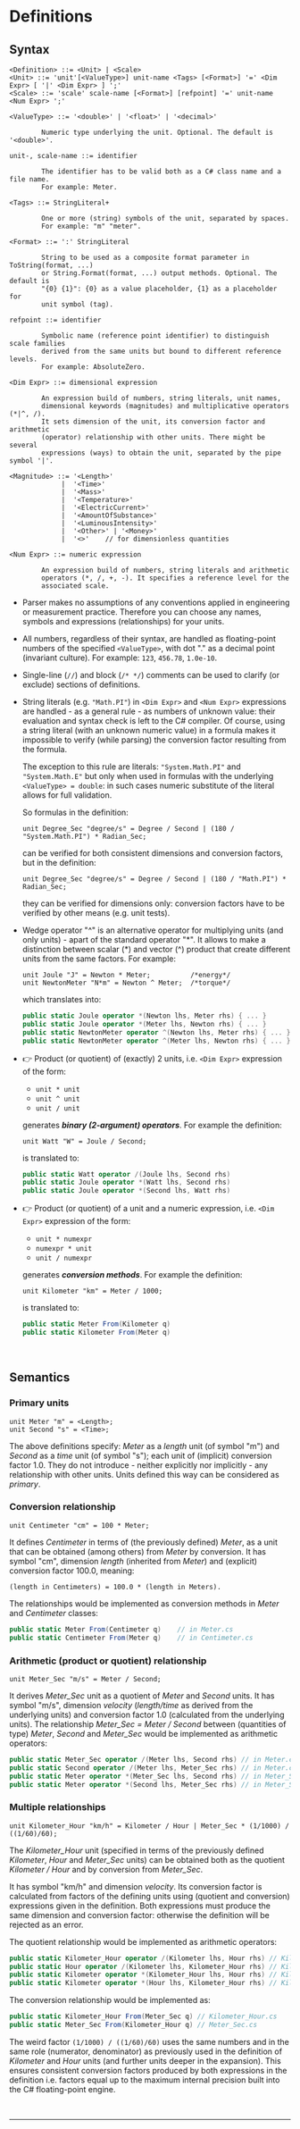 # Definitions

## Syntax
```
<Definition> ::= <Unit> | <Scale>
<Unit> ::= 'unit'[<ValueType>] unit-name <Tags> [<Format>] '=' <Dim Expr> [ '|' <Dim Expr> ] ';'
<Scale> ::= 'scale' scale-name [<Format>] [refpoint] '=' unit-name <Num Expr> ';'
    
<ValueType> ::= '<double>' | '<float>' | '<decimal>'

        Numeric type underlying the unit. Optional. The default is '<double>'.

unit-, scale-name ::= identifier
 
        The identifier has to be valid both as a C# class name and a file name.
        For example: Meter.

<Tags> ::= StringLiteral+

        One or more (string) symbols of the unit, separated by spaces.
        For example: "m" "meter".

<Format> ::= ':' StringLiteral

        String to be used as a composite format parameter in ToString(format, ...)
        or String.Format(format, ...) output methods. Optional. The default is
        "{0} {1}": {0} as a value placeholder, {1} as a placeholder for
        unit symbol (tag).

refpoint ::= identifier
 
        Symbolic name (reference point identifier) to distinguish scale families
        derived from the same units but bound to different reference levels.
        For example: AbsoluteZero.

<Dim Expr> ::= dimensional expression

        An expression build of numbers, string literals, unit names,
        dimensional keywords (magnitudes) and multiplicative operators (*|^, /).
        It sets dimension of the unit, its conversion factor and arithmetic
        (operator) relationship with other units. There might be several
        expressions (ways) to obtain the unit, separated by the pipe symbol '|'.

<Magnitude> ::= '<Length>'
             |  '<Time>'
             |  '<Mass>'
             |  '<Temperature>'
             |  '<ElectricCurrent>'
             |  '<AmountOfSubstance>'
             |  '<LuminousIntensity>'
             |  '<Other>' | '<Money>'
             |  '<>'    // for dimensionless quantities

<Num Expr> ::= numeric expression

        An expression build of numbers, string literals and arithmetic
        operators (*, /, +, -). It specifies a reference level for the
        associated scale.
```

* Parser makes no assumptions of any conventions applied in engineering or measurement practice. Therefore you can choose any names, symbols and expressions (relationships) for your units.

* All numbers, regardless of their syntax, are handled as floating-point numbers of the specified `<ValueType>`, with dot "." as a decimal point (invariant culture). For example: `123`, `456.78`, `1.0e-10`.

* Single-line (`//`) and block (`/* */`) comments can be used to clarify (or exclude) sections of definitions.
  
* String literals (e.g. `"Math.PI"`) in `<Dim Expr>` and `<Num Expr>` expressions are handled - as a general rule - as numbers of unknown value: their evaluation and syntax check is left to the C# compiler. Of course, using a string literal (with an unknown numeric value) in a formula makes it impossible to verify (while parsing) the conversion factor resulting from the formula.

   The exception to this rule are literals: `"System.Math.PI"` and `"System.Math.E"` but only when used in formulas with the underlying `<ValueType> = double`: in such cases numeric substitute of the literal allows for full validation.
   
   So formulas in the definition:
   ```
   unit Degree_Sec "degree/s" = Degree / Second | (180 / "System.Math.PI") * Radian_Sec;
   ```
   can be verified for both consistent dimensions and conversion factors, but in the definition:
   ```
   unit Degree_Sec "degree/s" = Degree / Second | (180 / "Math.PI") * Radian_Sec;
   ```
   they can be verified for dimensions only: conversion factors have to be verified by other means (e.g. unit tests).

* Wedge operator "\^" is an alternative operator for multiplying units (and only units) - apart of the standard operator "\*".
  It allows to make a distinction between scalar (\*) and vector (^) product that create different units from the same factors.
  For example:

    ```
    unit Joule "J" = Newton * Meter;          /*energy*/
    unit NewtonMeter "N*m" = Newton ^ Meter;  /*torque*/
    ```

    which translates into:

    ```C#
    public static Joule operator *(Newton lhs, Meter rhs) { ... }
    public static Joule operator *(Meter lhs, Newton rhs) { ... }
    public static NewtonMeter operator ^(Newton lhs, Meter rhs) { ... }
    public static NewtonMeter operator ^(Meter lhs, Newton rhs) { ... }
    ```

* &#128073; Product (or quotient) of (exactly) 2 units, i.e. `<Dim Expr>` expression of the form:

    * `unit * unit`
    * `unit ^ unit`
    * `unit / unit`

    generates ___binary (2-argument) operators___. For example the definition:

    ```
    unit Watt "W" = Joule / Second;
    ```
    is translated to:
    ```C#
    public static Watt operator /(Joule lhs, Second rhs)
    public static Joule operator *(Watt lhs, Second rhs)
    public static Joule operator *(Second lhs, Watt rhs)
    ```
* &#128073; Product (or quotient) of a unit and a numeric expression, i.e. `<Dim Expr>` expression of the form:

    * `unit * numexpr`
    * `numexpr * unit`
    * `unit / numexpr`

    generates ___conversion methods___. For example the definition:

    ```
    unit Kilometer "km" = Meter / 1000;
    ```
    is translated to:

    ```C#
    public static Meter From(Kilometer q)
    public static Kilometer From(Meter q)
    ```

<br/>

## Semantics
### Primary units
```
unit Meter "m" = <Length>; 
unit Second "s" = <Time>;
```
The above definitions specify: _Meter_ as a _length_ unit (of symbol "m") and _Second_ as a _time_ unit (of symbol "s"); each unit of (implicit) conversion factor 1.0. They do not introduce - neither explicitly nor implicitly - any relationship with other units. Units defined this way can be considered as _primary_.

### Conversion relationship
```
unit Centimeter "cm" = 100 * Meter;
```
It defines _Centimeter_ in terms of (the previously defined) _Meter_, as a unit that can be obtained (among others) from _Meter_ by conversion. It has symbol "cm", dimension _length_ (inherited from _Meter_) and (explicit) conversion factor 100.0, meaning:

    (length in Centimeters) = 100.0 * (length in Meters).

The relationships would be implemented as conversion methods in _Meter_ and _Centimeter_ classes:
```C#
public static Meter From(Centimeter q)    // in Meter.cs
public static Centimeter From(Meter q)    // in Centimeter.cs
```

### Arithmetic (product or quotient) relationship
```
unit Meter_Sec "m/s" = Meter / Second;
```
It derives _Meter_Sec_ unit as a quotient of _Meter_ and _Second_ units. It has symbol "m/s", dimension _velocity_ (_length/time_ as derived from the underlying units) and conversion factor 1.0 (calculated from the underlying units). The relationship *Meter_Sec = Meter / Second* between (quantities of type) _Meter_, _Second_ and *Meter_Sec* would be implemented as arithmetic operators:
```C#
public static Meter_Sec operator /(Meter lhs, Second rhs) // in Meter.cs
public static Second operator /(Meter lhs, Meter_Sec rhs) // in Meter.cs
public static Meter operator *(Meter_Sec lhs, Second rhs) // in Meter_Sec.cs
public static Meter operator *(Second lhs, Meter_Sec rhs) // in Meter_Sec.cs
```

### Multiple relationships
```
unit Kilometer_Hour "km/h" = Kilometer / Hour | Meter_Sec * (1/1000) / ((1/60)/60);
```
The *Kilometer_Hour* unit (specified in terms of the previously defined _Kilometer_, _Hour_ and *Meter_Sec* units) can be obtained both as the quotient _Kilometer / Hour_ and by conversion from *Meter_Sec*.

It has symbol "km/h" and dimension _velocity_. Its conversion factor is calculated from factors of the defining units using (quotient and conversion) expressions given in the definition. Both expressions must produce the same dimension and conversion factor: otherwise the definition will be rejected as an error.

The quotient relationship would be implemented as arithmetic operators:
```C#
public static Kilometer_Hour operator /(Kilometer lhs, Hour rhs) // Kilometer.cs
public static Hour operator /(Kilometer lhs, Kilometer_Hour rhs) // Kilometer.cs
public static Kilometer operator *(Kilometer_Hour lhs, Hour rhs) // Kilometer_Hour.cs
public static Kilometer operator *(Hour lhs, Kilometer_Hour rhs) // Kilometer_Hour.cs
```
The conversion relationship would be implemented as:
```C#
public static Kilometer_Hour From(Meter_Sec q) // Kilometer_Hour.cs
public static Meter_Sec From(Kilometer_Hour q) // Meter_Sec.cs
```

The weird factor `(1/1000) / ((1/60)/60)` uses the same numbers and in the same role (numerator, denominator) as previously used in the definition of _Kilometer_ and _Hour_ units (and further units deeper in the expansion). This ensures consistent conversion factors produced by both expressions in the definition i.e. factors equal up to the maximum internal precision built into the C# floating-point engine.

<br/>

----